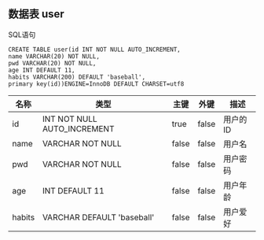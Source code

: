 ## 数据表 user

SQL语句

```
CREATE TABLE user(id INT NOT NULL AUTO_INCREMENT,
name VARCHAR(20) NOT NULL,
pwd VARCHAR(20) NOT NULL,
age INT DEFAULT 11,
habits VARCHAR(200) DEFAULT 'baseball',
primary key(id))ENGINE=InnoDB DEFAULT CHARSET=utf8
```
|名称	|类型	|主键	|外键	|描述	|
| ----- | ----- | ----- | ----- | ----- |
|id|INT  NOT NULL AUTO_INCREMENT|true|false|用户的ID|
|name|VARCHAR  NOT NULL|false|false|用户名|
|pwd|VARCHAR  NOT NULL|false|false|用户密码|
|age|INT  DEFAULT 11|false|false|用户年龄|
|habits|VARCHAR  DEFAULT 'baseball'|false|false|用户爱好|